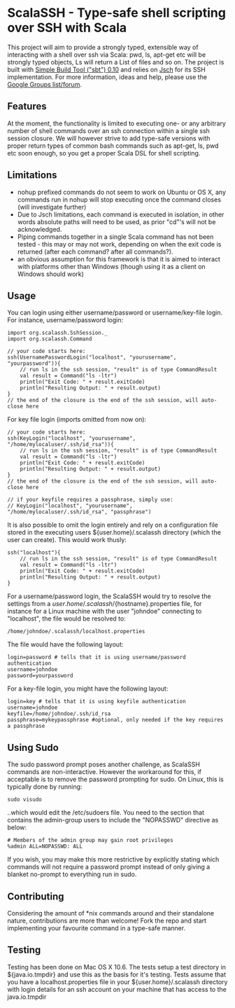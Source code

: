 # ScalaSSH - Type-safe shell scripting over SSH with Scala
This project will aim to provide a strongly typed, extensible way of interacting with a shell over ssh via Scala: pwd, ls, apt-get etc will be strongly typed objects, Ls will return a List of files and so on. 
The project is built with [Simple Build Tool ("sbt") 0.10](http://code.google.com/p/simple-build-tool/) and relies on [Jsch](http://www.jcraft.com/jsch/) for its SSH implementation.
For more information, ideas and help, please use the [Google Groups list/forum](https://groups.google.com/forum/#!forum/scalassh).

## Features
At the moment, the functionality is limited to executing one- or any arbitrary number of shell commands over an ssh connection within a single ssh session closure. We will however strive to add type-safe versions with proper return types of common bash commands such as apt-get, ls, pwd etc soon enough, so you get a proper Scala DSL for shell scripting.

## Limitations
* nohup prefixed commands do not seem to work on Ubuntu or OS X, any commands run in nohup will stop executing once the command closes (will investigate further)
* Due to Jsch limitations, each command is executed in isolation, in other words absolute paths will need to be used, as prior "cd"'s will not be acknowledged.
* Piping commands together in a single Scala command has not been tested - this may or may not work, depending on when the exit code is returned (after each command? after all commands?).
* an obvious assumption for this framework is that it is aimed to interact with platforms other than Windows (though using it as a client on Windows should work)

## Usage
You can login using either username/password or username/key-file login.
For instance, username/password login:
	
	import org.scalassh.SshSession._
	import org.scalassh.Command
	
	// your code starts here:
	ssh(UsernamePasswordLogin("localhost", "yourusername", "yourpassword")){
		// run ls in the ssh session, "result" is of type CommandResult
		val result = Command("ls -ltr")
		println("Exit Code: " + result.exitCode)
		println("Resulting Output: " + result.output)
	} 
	// the end of the closure is the end of the ssh session, will auto-close here
	
For key file login (imports omitted from now on):
	
	// your code starts here:
	ssh(KeyLogin("localhost", "yourusername", "/home/mylocaluser/.ssh/id_rsa")){
		// run ls in the ssh session, "result" is of type CommandResult
		val result = Command("ls -ltr")
		println("Exit Code: " + result.exitCode)
		println("Resulting Output: " + result.output)
	} 
	// the end of the closure is the end of the ssh session, will auto-close here
	
	// if your keyfile requires a passphrase, simply use:
	// KeyLogin("localhost", "yourusername", "/home/mylocaluser/.ssh/id_rsa", "passphrase")
	
It is also possible to omit the login entirely and rely on a configuration file stored in the executing users ${user.home}/.scalassh directory (which the user can create). This would work thusly:
	
	ssh("localhost"){
		// run ls in the ssh session, "result" is of type CommandResult
		val result = Command("ls -ltr")
		println("Exit Code: " + result.exitCode)
		println("Resulting Output: " + result.output)
	}
	
For a username/password login, the ScalaSSH would try to resolve the settings from a ${user.home}/.scalassh/${hostname}.properties file, for instance for a Linux machine with the user "johndoe" connecting to "localhost", the file would be resolved to:
	
	/home/johndoe/.scalassh/localhost.properties
	
The file would have the following layout:
	
	login=password # tells that it is using username/password authentication
	username=johndoe
	password=yourpassword
	
For a key-file login, you might have the following layout:

	login=key # tells that it is using keyfile authentication
	username=johndoe
	keyfile=/home/johndoe/.ssh/id_rsa
	passphrase=mykeypassphrase #optional, only needed if the key requires a passphrase
	
## Using Sudo
The sudo password prompt poses another challenge, as ScalaSSH commands are non-interactive. However the workaround for this, if acceptable is to remove the password prompting for sudo.
On Linux, this is typically done by running:

	sudo visudo
	
..which would edit the /etc/sudoers file. You need to the section that contains the admin-group users to include the "NOPASSWD" directive as below:

	# Members of the admin group may gain root privileges
	%admin ALL=NOPASSWD: ALL
	
If you wish, you may make this more restrictive by explicitly stating which commands will not require a password prompt instead of only giving a blanket no-prompt to everything run in sudo.

## Contributing
Considering the amount of *nix commands around and their standalone nature, contributions are more than welcome! Fork the repo and start implementing your favourite command in a type-safe manner.

## Testing
Testing has been done on Mac OS X 10.6. The tests setup a test directory in ${java.io.tmpdir} and use this as the basis for it's testing. Tests assume that you have a localhost.properties file in
your ${user.home}/.scalassh directory with login details for an ssh account on your machine that has access to the java.io.tmpdir